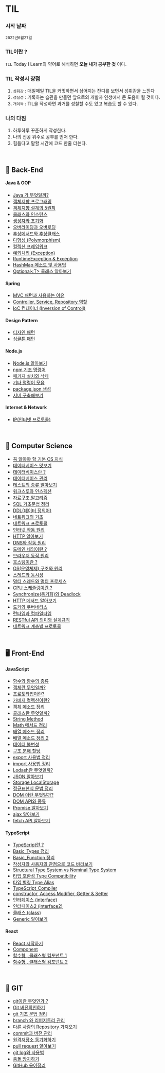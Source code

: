 # TIL

### 시작 날짜
 `2022년6월27일`  


### TIL이란 ?
 `TIL` Today I Learn의 약어로 해석하면 **오늘 내가 공부한 것** 이다.


### TIL 작성시 장점
1. `성취감` : 매일매일 TIL을 커밋하면서 심어지는 잔디를 보면서 성취감을 느낀다
2. `성실성` : 기록하는 습관을 만들면 앞으로의 개발자 인생에서 큰 도움이 될 것이다. 
3. `개이득` : TIL을 작성하면 과거를 성찰할 수도 있고 복습도 할 수 있다.


### 나의 다짐
1. 하루하루 꾸준하게 작성한다.
2. 나의 전공 위주로 공부를 먼저 한다.
3. 힘들다고 말할 시간에 코드 한줄 더쓴다.

 <br/>

 ## 💾 Back-End 




#### Java & OOP
- [Java 가 무엇일까?](http://github.com/KIMHUEMANG/MyTIL/blob/master/Back-End/JAVA/JAVA.md)
- [객체지향 프로그래밍](http://github.com/KIMHUEMANG/MyTIL/blob/master/정보처리/Java.md)
- [객체지향 설계의 5원칙](http://github.com/KIMHUEMANG/MyTIL/blob/master/Back-End/JAVA/5원칙.md)
- [클래스와 인스턴스](http://github.com/KIMHUEMANG/MyTIL/blob/master/Back-End/JAVA/coi.md)
- [생성자와 초기화](http://github.com/KIMHUEMANG/MyTIL/blob/master/Back-End/JAVA/생성자.md)
- [오버라이딩과 오버로딩](http://github.com/KIMHUEMANG/MyTIL/blob/master/Back-End/JAVA/overding.md)
- [추상메서드와 추상클래스](http://github.com/KIMHUEMANG/MyTIL/blob/master/Back-End/JAVA/overding.md)
- [다형성 (Polymorphism)](http://github.com/KIMHUEMANG/MyTIL/blob/master/Back-End/JAVA/다형성.md)
- [컬렉션 프레임워크](http://github.com/KIMHUEMANG/MyTIL/blob/master/Back-End/JAVA/collection.md)
- [예외처리 (Exception)](http://github.com/KIMHUEMANG/MyTIL/blob/master/Back-End/JAVA/exception.md)
- [RuntimeException & Exception](http://github.com/KIMHUEMANG/MyTIL/blob/master/Back-End/JAVA/runtime.md)
- [HashMap 메소드 및 사용법](http://github.com/KIMHUEMANG/MyTIL/blob/master/Back-End/JAVA/hashmap.md)
- [Optional\<T> 클래스 알아보기](http://github.com/KIMHUEMANG/MyTIL/blob/master/Back-End/JAVA/optional.md)

#### Spring
- [MVC 패턴과 사용하는 이유](http://github.com/KIMHUEMANG/MyTIL/blob/master/Back-End/spring/mvc.md)
- [Controller, Service, Repository 역할](http://github.com/KIMHUEMANG/MyTIL/blob/master/Back-End/spring/cre.md)
- [IoC 컨테이너 (Inversion of Controll)](http://github.com/KIMHUEMANG/MyTIL/blob/master/Back-End/spring/ioc.md)

#### Design Pattern
- [디자인 패턴](http://github.com/KIMHUEMANG/MyTIL/blob/master/Back-End/designP/designp.md)
- [싱글톤 패턴](http://github.com/KIMHUEMANG/MyTIL/blob/master/Back-End/designP/singleton.md)



 #### Node.js

 - [Node.js 알아보기](http://github.com/KIMHUEMANG/MyTIL/blob/master/Back-End/Node/node.md)
 - [npm 기초 명령어](http://github.com/KIMHUEMANG/MyTIL/blob/master/Back-End/Node/npm.md)
 - [패키지 설치와 삭제](http://github.com/KIMHUEMANG/MyTIL/blob/master/Back-End/Node/npm1.md)
 - [기타 명령어 모음](http://github.com/KIMHUEMANG/MyTIL/blob/master/Back-End/Node/npm2.md)
 - [package.json 생성](http://github.com/KIMHUEMANG/MyTIL/blob/master/Back-End/Node/npmjson.md)
 - [서버 구축해보기](http://github.com/KIMHUEMANG/MyTIL/blob/master/Back-End/Node/server.md)

#### Internet & Network
- [IP(인터넷 프로토콜)](http://github.com/KIMHUEMANG/MyTIL/blob/master/Back-End/http/ip.md)

<br/>




 


## 📘 Computer Science
- [꼭 알아야 할 기본 CS 지식](http://github.com/KIMHUEMANG/MyTIL/blob/master/정보처리/응용SW.md)
- [데이터베이스 맛보기](http://github.com/KIMHUEMANG/MyTIL/blob/master/정보처리/응용SW2.md)
- [데이터베이스란 ?](http://github.com/KIMHUEMANG/MyTIL/blob/master/정보처리/database.md)
- [데이터베이스 관리](http://github.com/KIMHUEMANG/MyTIL/blob/master/정보처리/database2.md)
- [테스트의 종류 알아보기](http://github.com/KIMHUEMANG/MyTIL/blob/master/정보처리/test.md)
- [워크스루와 인스펙션](http://github.com/KIMHUEMANG/MyTIL/blob/master/정보처리/검토.md)
- [자료구조,알고리즘](http://github.com/KIMHUEMANG/MyTIL/blob/master/정보처리/자료구조알고리즘.md)
- [SQL 기초문법 정리](http://github.com/KIMHUEMANG/MyTIL/blob/master/정보처리/sql.md)
- [DDL(데이터 정의어)](http://github.com/KIMHUEMANG/MyTIL/blob/master/정보처리/ddl.md)
- [네트워크의 기초](http://github.com/KIMHUEMANG/MyTIL/blob/master/정보처리/network.md)
- [네트워크 프로토콜](http://github.com/KIMHUEMANG/MyTIL/blob/master/정보처리/protocall.md)
- [인터넷 작동 원리](http://github.com/KIMHUEMANG/MyTIL/blob/master/Back-End/Internet/internet.md)
- [HTTP 알아보기](http://github.com/KIMHUEMANG/MyTIL/blob/master/Back-End/Internet/http.md)
- [DNS와 작동 원리](http://github.com/KIMHUEMANG/MyTIL/blob/master/Back-End/Internet/dns.md) 
- [도메인 네임이란 ?](http://github.com/KIMHUEMANG/MyTIL/blob/master/Back-End/Internet/domain.md)
- [브라우저 동작 원리](http://github.com/KIMHUEMANG/MyTIL/blob/master/Back-End/Internet/webactive.md)
- [호스팅이란 ?](http://github.com/KIMHUEMANG/MyTIL/blob/master/Back-End/Internet/host.md)
- [OS(운영체제) 구조와 원리](http://github.com/KIMHUEMANG/MyTIL/blob/master/Back-End/Internet/host.md)
- [스레드와 동시성](http://github.com/KIMHUEMANG/MyTIL/blob/master/Back-End/Internet/host.md)
- [멀티 스레드와 멀티 프로세스](http://github.com/KIMHUEMANG/MyTIL/blob/master/정보처리/processthread.md)
- [CPU 스케줄링이란 ?](http://github.com/KIMHUEMANG/MyTIL/blob/master/정보처리/cpus.md)
- [Synchronize(동기화)와 Deadlock](http://github.com/KIMHUEMANG/MyTIL/blob/master/정보처리/동기화.md)
- [HTTP 메서드 알아보기](http://github.com/KIMHUEMANG/MyTIL/blob/master/정보처리/동기화.md)
- [도커와 쿠버네티스](http://github.com/KIMHUEMANG/MyTIL/blob/master/정보처리/doker.md)
- [런타임과 컴파일타임](http://github.com/KIMHUEMANG/MyTIL/blob/master/정보처리/comrun.md)
- [RESTful API 의미와 설계규칙](http://github.com/KIMHUEMANG/MyTIL/blob/master/정보처리/rest.md)
- [네트워크 계층별 프로토콜](http://github.com/KIMHUEMANG/MyTIL/blob/master/정보처리/osiproto.md)


<br/>

## 🖥️ Front-End

   #### JavaScript  
- [함수와 함수의 종류](https://github.com/KIMHUEMANG/MyTIL/blob/master/Front-End/JS/function.md)
- <a href ="https://github.com/KIMHUEMANG/MyTIL/blob/master/Front-End/JS/Object.md">객체란 무엇일까?</a>
- [프로토타입이란?](https://github.com/KIMHUEMANG/MyTIL/blob/master/Front-End/JS/Object2.md)
- [가비지 컬렉션이란?](https://github.com/KIMHUEMANG/MyTIL/blob/master/Front-End/JS/garbage.md)
- [객체 메소드 정리](https://github.com/KIMHUEMANG/MyTIL/blob/master/Front-End/JS/Object3.md)
- [클래스란 무엇일까?](https://github.com/KIMHUEMANG/MyTIL/blob/master/Front-End/JS/class.md)
- [String Method](https://github.com/KIMHUEMANG/MyTIL/blob/master/Front-End/JS/typeString.md) 
- [Math 메서드 정리](https://github.com/KIMHUEMANG/MyTIL/blob/master/Front-End/JS/Number.md)
- [배열 메소드 정리](https://github.com/KIMHUEMANG/MyTIL/blob/master/Front-End/JS/array.md)
- [배열 메소드 정리 2](https://github.com/KIMHUEMANG/MyTIL/blob/master/Front-End/JS/array2.md)
- [데이터 불변성](https://github.com/KIMHUEMANG/MyTIL/blob/master/Front-End/JS/Immutability.md)
- [구조 분해 할당](https://github.com/KIMHUEMANG/MyTIL/blob/master/Front-End/JS/destruct.md)
- [export 사용법 정리](https://github.com/KIMHUEMANG/MyTIL/blob/master/Front-End/JS/export.md)
- [import 사용법 정리](https://github.com/KIMHUEMANG/MyTIL/blob/master/Front-End/JS/import.md)
- [Lodash란 무엇일까?](https://github.com/KIMHUEMANG/MyTIL/blob/master/Front-End/JS/Lodash.md)
- [JSON 알아보기](https://github.com/KIMHUEMANG/MyTIL/blob/master/Front-End/JS/JSON.md)
- [Storage LocalStorage](https://github.com/KIMHUEMANG/MyTIL/blob/master/Front-End/JS/Storage.md)
- [정규표현식 문법 정리](https://github.com/KIMHUEMANG/MyTIL/blob/master/Front-End/JS/정규표현식.md)
- [DOM 이란 무엇일까?](https://github.com/KIMHUEMANG/MyTIL/blob/master/Front-End/JS/DOM.md)
- [DOM API와 종류](https://github.com/KIMHUEMANG/MyTIL/blob/master/Front-End/JS/DOM2.md)
- [Promise 알아보기](https://github.com/KIMHUEMANG/MyTIL/blob/master/Front-End/JS/promise.md)
- [ajax 알아보기](https://github.com/KIMHUEMANG/MyTIL/blob/master/Front-End/JS/ajax.md)
- [fetch API 알아보기](https://github.com/KIMHUEMANG/MyTIL/blob/master/Front-End/JS/fetch.md)




#### TypeScript
- [TypeScript란 ?](https://github.com/KIMHUEMANG/MyTIL/blob/master/Front-End/TS/TypeScript.md)
- [Basic_Types 정리](https://github.com/KIMHUEMANG/MyTIL/blob/master/Front-End/TS/TS_Type.md)
- [Basic_Function 정리](https://github.com/KIMHUEMANG/MyTIL/blob/master/Front-End/TS/TS_function.md)
- [작성자와 사용자의 관점으로 코드 바라보기](https://github.com/KIMHUEMANG/Study_TypeScript/blob/main/Type_System/TypeSystem.md)
- [Structural Type System vs Nominal Type System](https://github.com/KIMHUEMANG/Study_TypeScript/blob/main/Type_System/TypeSystem2.md)
- [타입 호환성 Type Compatibility](https://github.com/KIMHUEMANG/Study_TypeScript/blob/main/Type_System/TypeCompatibility.md)
- [타입 별칭 Type Alias](https://github.com/KIMHUEMANG/Study_TypeScript/blob/main/Type_System/TypeAlias.md)
- [TypeScript_Compiler](https://github.com/KIMHUEMANG/Study_TypeScript/blob/main/Type_System/compiler.md)
- [constructor, Access Modifier, Getter & Setter](https://github.com/KIMHUEMANG/Study_TypeScript/tree/main/class/example6.ts)
- [인터페이스 (interface)](https://github.com/KIMHUEMANG/MyTIL/blob/master/Front-End/TS/TS_interface.md)
- [인터페이스2 (interface2)](https://github.com/KIMHUEMANG/MyTIL/blob/master/Front-End/TS/TS_interface2.md)
- [클래스 (class)](https://github.com/KIMHUEMANG/Study_TypeScript/tree/main/class)
- [Generic 알아보기](https://github.com/KIMHUEMANG/MyTIL/blob/master/Front-End/TS/TS_generic.md)


#### React
- [React 시작하기](https://github.com/KIMHUEMANG/MyTIL/blob/master/Front-End/React/react.md)
- [Component](https://github.com/KIMHUEMANG/MyTIL/blob/master/Front-End/React/component.md)
- [함수형 , 클래스형 컴포넌트 1](https://github.com/KIMHUEMANG/MyTIL/blob/master/Front-End/React/funcompo.md)
- [함수형 , 클래스형 컴포넌트 2](https://github.com/KIMHUEMANG/MyTIL/blob/master/Front-End/React/classcompo.md)

 <br>




## 📂 GIT
- <a href ="https://github.com/KIMHUEMANG/MyTIL/blob/master/git/basic.md">git이란 무엇인가 ?<a>  
- [Git 버전확인하기](https://github.com/KIMHUEMANG/MyTIL/blob/master/git/version.md)  
- [git 기초 문법 정리](https://github.com/KIMHUEMANG/MyTIL/blob/master/git/basic2.md)  
- [branch 와 리퍼지토리 관리](https://github.com/KIMHUEMANG/MyTIL/blob/master/git/branch.md)  
- [다른 사람의 Repository 가져오기](https://github.com/KIMHUEMANG/MyTIL/blob/master/git/pushR.md)  
- [commit과 버전 관리](https://github.com/KIMHUEMANG/MyTIL/blob/master/git/revert.md)
- [원격저장소 동기화하기](https://github.com/KIMHUEMANG/MyTIL/blob/master/git/pull.md)
- [pull request 알아보기](https://github.com/KIMHUEMANG/MyTIL/blob/master/git/request.md)
- [git log와 사용법](https://github.com/KIMHUEMANG/MyTIL/blob/master/git/log.md)
- [충돌 방지하기](https://github.com/KIMHUEMANG/MyTIL/blob/master/git/conflict.md)
- [GitHub 용어정리](https://github.com/KIMHUEMANG/MyTIL/blob/master/git/용어.md)




<br/>
